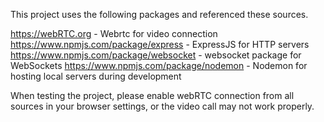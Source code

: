 This project uses the following packages and referenced these sources.

https://webRTC.org - Webrtc for video connection
https://www.npmjs.com/package/express - ExpressJS for HTTP servers
https://www.npmjs.com/package/websocket - websocket package for WebSockets
https://www.npmjs.com/package/nodemon - Nodemon for hosting local servers during development

When testing the project, please enable webRTC connection from all sources in your browser settings, 
or the video call may not work properly. 
